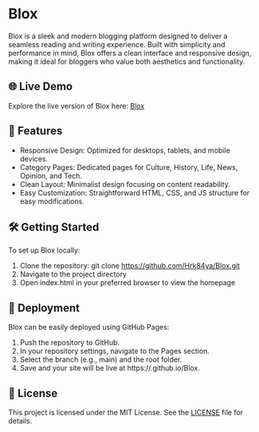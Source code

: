 # Blox
Blox is a sleek and modern blogging platform designed to deliver a seamless reading and writing experience. 
Built with simplicity and performance in mind, Blox offers a clean interface and responsive design, making it ideal for bloggers who value both aesthetics and functionality.

## 🌐 Live Demo
Explore the live version of Blox here: [Blox](https://hrk84ya.github.io/Blox)

## 🚀 Features
- Responsive Design: Optimized for desktops, tablets, and mobile devices.
- Category Pages: Dedicated pages for Culture, History, Life, News, Opinion, and Tech.
- Clean Layout: Minimalist design focusing on content readability.
- Easy Customization: Straightforward HTML, CSS, and JS structure for easy modifications.

## 🛠️ Getting Started
To set up Blox locally:
1. Clone the repository: git clone https://github.com/Hrk84ya/Blox.git
2. Navigate to the project directory
3. Open index.html in your preferred browser to view the homepage

## 📌 Deployment

Blox can be easily deployed using GitHub Pages:
1. Push the repository to GitHub.
2. In your repository settings, navigate to the Pages section.
3. Select the branch (e.g., main) and the root folder.
4. Save and your site will be live at https://<your-username>.github.io/Blox.

## 📄 License

This project is licensed under the MIT License. See the [LICENSE](LICENSE) file for details.
